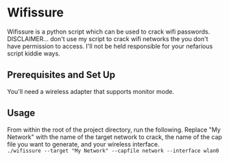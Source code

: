 # Wifissure
Wifissure is a python script which can be used to crack wifi passwords.  DISCLAIMER... don't use my script to crack wifi networks the you don't have permission to access.  I'll not be held responsible for your nefarious script kiddie ways.

## Prerequisites and Set Up
You'll need a wireless adapter that supports monitor mode.  

## Usage
From within the root of the project directory, run the following.  Replace "My Network" with the name of the target network to crack, the name of the cap file you want to generate, and your wireless interface.  
`./wifissure --target "My Network" --capfile network --interface wlan0`
